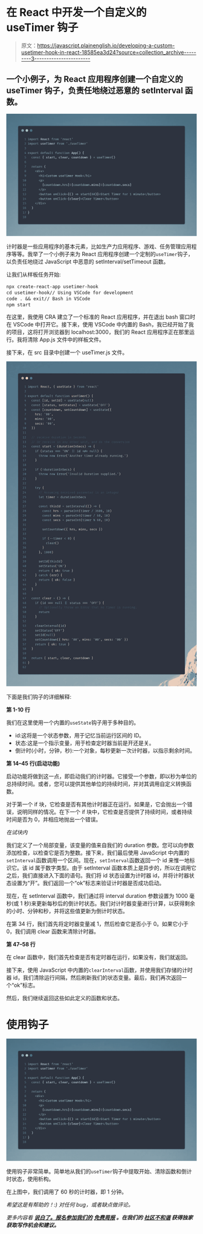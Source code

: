 # 在 React 中开发一个自定义的 useTimer 钩子

> 原文：<https://javascript.plainenglish.io/developing-a-custom-usetimer-hook-in-react-18585ea3d24?source=collection_archive---------3----------------------->

## 一个小例子，为 React 应用程序创建一个自定义的 useTimer 钩子，负责任地绕过恶意的 setInterval 函数。

![](img/a250b6bf8072a8b00222350d87750658.png)

计时器是一些应用程序的基本元素，比如生产力应用程序、游戏、任务管理应用程序等等。我举了一个小例子来为 React 应用程序创建一个定制的`useTimer`钩子，以负责任地绕过 JavaScript 中恶意的 setInterval/setTimeout 函数。

让我们从样板任务开始:

```
npx create-react-app usetimer-hook
cd usetimer-hook// Using VSCode for development
code . && exit// Bash in VSCode
npm start
```

在这里，我使用 CRA 建立了一个标准的 React 应用程序，并在退出 bash 窗口时在 VSCode 中打开它。接下来，使用 VSCode 中内置的 Bash，我已经开始了我的项目，这将打开浏览器到 localhost:3000，我们的 React 应用程序正在那里运行。我将清除 App.js 文件中的样板文件。

接下来，在 src 目录中创建一个 useTimer.js 文件。

![](img/8b7830989b445f688f5817cb210f3536.png)

下面是我们钩子的详细解释:

**第 1-10 行**

我们在这里使用一个内置的`useState`钩子用于多种目的。

*   id:这将是一个状态参数，用于记忆当前运行区间的 ID。
*   状态:这是一个指示变量，用于检查定时器当前是开还是关。
*   倒计时(小时，分钟，秒):一个对象，每秒更新一次计时器，以指示剩余时间。

**第 14–45 行(启动功能)**

启动功能将做到这一点，即启动我们的计时器。它接受一个参数，即以秒为单位的总持续时间。或者，您可以提供其他单位的持续时间，并对其调用自定义转换函数。

对于第一个 if 块，它检查是否有其他计时器正在运行。如果是，它会抛出一个错误，说明同样的情况。在下一个 if 块中，它检查是否提供了持续时间，或者持续时间是否为 0，并相应地抛出一个错误。

*在试块内*

我们定义了一个局部变量，该变量的值来自我们的 duration 参数。您可以向参数添加检查，以检查它是否为整数。接下来，我们最后使用 JavaScript 中内置的`setInterval`函数调用一个区间。现在，`setInterval`函数返回一个 id 来惟一地标识它。该 id 属于数字类型。由于 setInterval 函数本质上是异步的，所以在调用它之后，我们直接进入下面的语句。我们将 id 状态设置为计时器 id，并将计时器状态设置为“开”。我们返回一个“ok”标志来验证计时器是否成功启动。

现在，在 setInterval 函数中，我们通过将 interval duration 参数设置为 1000 毫秒(或 1 秒)来更新每秒后的倒计时状态。我们对计时器变量进行计算，以获得剩余的小时、分钟和秒，并将这些值更新为倒计时状态。

在第 34 行，我们首先将定时器变量减 1，然后检查它是否小于 0。如果它小于 0，我们调用 clear 函数来清除计时器。

**第 47–58 行**

在 clear 函数中，我们首先检查是否有定时器在运行，如果没有，我们就返回。

接下来，使用 JavaScript 中内置的`clearInterval`函数，并使用我们存储的计时器 id，我们清除运行间隔，然后刷新我们的状态变量。最后，我们再次返回一个“ok”标志。

然后，我们继续返回这些如此定义的函数和状态。

# 使用钩子

![](img/a250b6bf8072a8b00222350d87750658.png)

使用钩子非常简单。简单地从我们的`useTimer`钩子中提取开始、清除函数和倒计时状态，使用析构。

在上图中，我们调用了 60 秒的计时器，即 1 分钟。

*希望这是有帮助的！:)
对任何 bug，或者缺点做评论。*

*更多内容看* [***说白了。报名参加我们的***](http://plainenglish.io/) **[***免费周报***](http://newsletter.plainenglish.io/) *。在我们的* [***社区不和谐***](https://discord.gg/GtDtUAvyhW) *获得独家获取写作机会和建议。***